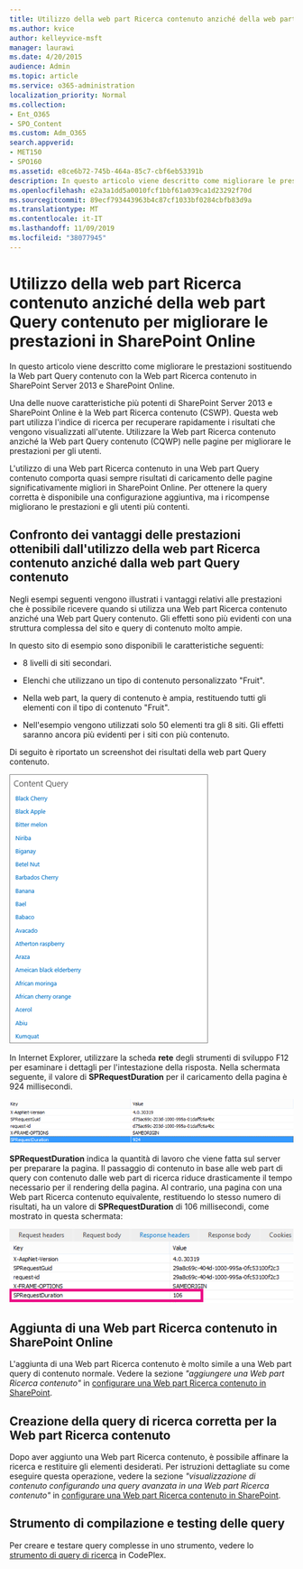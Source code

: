 ```yaml
---
title: Utilizzo della web part Ricerca contenuto anziché della web part Query contenuto per migliorare le prestazioni in SharePoint Online
ms.author: kvice
author: kelleyvice-msft
manager: laurawi
ms.date: 4/20/2015
audience: Admin
ms.topic: article
ms.service: o365-administration
localization_priority: Normal
ms.collection:
- Ent_O365
- SPO_Content
ms.custom: Adm_O365
search.appverid:
- MET150
- SPO160
ms.assetid: e8ce6b72-745b-464a-85c7-cbf6eb53391b
description: In questo articolo viene descritto come migliorare le prestazioni sostituendo la Web part Query contenuto con la Web part Ricerca contenuto in SharePoint Server 2013 e SharePoint Online.
ms.openlocfilehash: e2a3a1dd5a0010fcf1bbf61a039ca1d23292f70d
ms.sourcegitcommit: 89ecf793443963b4c87cf1033bf0284cbfb83d9a
ms.translationtype: MT
ms.contentlocale: it-IT
ms.lasthandoff: 11/09/2019
ms.locfileid: "38077945"
---
```

# <a name="using-content-search-web-part-instead-of-content-query-web-part-to-improve-performance-in-sharepoint-online"></a>Utilizzo della web part Ricerca contenuto anziché della web part Query contenuto per migliorare le prestazioni in SharePoint Online

In questo articolo viene descritto come migliorare le prestazioni sostituendo la Web part Query contenuto con la Web part Ricerca contenuto in SharePoint Server 2013 e SharePoint Online.
  
Una delle nuove caratteristiche più potenti di SharePoint Server 2013 e SharePoint Online è la Web part Ricerca contenuto (CSWP). Questa web part utilizza l'indice di ricerca per recuperare rapidamente i risultati che vengono visualizzati all'utente. Utilizzare la Web part Ricerca contenuto anziché la Web part Query contenuto (CQWP) nelle pagine per migliorare le prestazioni per gli utenti.
  
L'utilizzo di una Web part Ricerca contenuto in una Web part Query contenuto comporta quasi sempre risultati di caricamento delle pagine significativamente migliori in SharePoint Online. Per ottenere la query corretta è disponibile una configurazione aggiuntiva, ma i ricompense migliorano le prestazioni e gli utenti più contenti.
  
## <a name="comparing-the-performance-gain-you-get-from-using-content-search-web-part-instead-of-content-query-web-part"></a>Confronto dei vantaggi delle prestazioni ottenibili dall'utilizzo della web part Ricerca contenuto anziché dalla web part Query contenuto

Negli esempi seguenti vengono illustrati i vantaggi relativi alle prestazioni che è possibile ricevere quando si utilizza una Web part Ricerca contenuto anziché una Web part Query contenuto. Gli effetti sono più evidenti con una struttura complessa del sito e query di contenuto molto ampie.
  
In questo sito di esempio sono disponibili le caratteristiche seguenti:
  
- 8 livelli di siti secondari.
    
- Elenchi che utilizzano un tipo di contenuto personalizzato "Fruit".
    
- Nella web part, la query di contenuto è ampia, restituendo tutti gli elementi con il tipo di contenuto "Fruit".
    
- Nell'esempio vengono utilizzati solo 50 elementi tra gli 8 siti. Gli effetti saranno ancora più evidenti per i siti con più contenuto.
    
Di seguito è riportato un screenshot dei risultati della web part Query contenuto.
  
![Grafico con la query contenuto della web part](media/b3d41f20-dfe5-46ed-9c0a-31057e82de33.png)
  
In Internet Explorer, utilizzare la scheda **rete** degli strumenti di sviluppo F12 per esaminare i dettagli per l'intestazione della risposta. Nella schermata seguente, il valore di **SPRequestDuration** per il caricamento della pagina è 924 millisecondi. 
  
![Schermata durata della richiesta di 924](media/343571f2-a249-4de2-bc11-2cee93498aea.png)
  
 **SPRequestDuration** indica la quantità di lavoro che viene fatta sul server per preparare la pagina. Il passaggio di contenuto in base alle web part di query con contenuto dalle web part di ricerca riduce drasticamente il tempo necessario per il rendering della pagina. Al contrario, una pagina con una Web part Ricerca contenuto equivalente, restituendo lo stesso numero di risultati, ha un valore di **SPRequestDuration** di 106 millisecondi, come mostrato in questa schermata: 
  
![Schermata durata della richiesta di 106](media/b46387ac-660d-4e5e-a11c-cc430e912962.png)
  
## <a name="adding-a-content-search-web-part-in-sharepoint-online"></a>Aggiunta di una Web part Ricerca contenuto in SharePoint Online

L'aggiunta di una Web part Ricerca contenuto è molto simile a una Web part query di contenuto normale. Vedere la sezione *"aggiungere una Web part Ricerca contenuto"* in [configurare una Web part Ricerca contenuto in SharePoint](https://support.office.com/article/Configure-a-Content-Search-Web-Part-in-SharePoint-0dc16de1-dbe4-462b-babb-bf8338c36c9a).
  
## <a name="creating-the-right-search-query-for-your-content-search-web-part"></a>Creazione della query di ricerca corretta per la Web part Ricerca contenuto

Dopo aver aggiunto una Web part Ricerca contenuto, è possibile affinare la ricerca e restituire gli elementi desiderati. Per istruzioni dettagliate su come eseguire questa operazione, vedere la sezione *"visualizzazione di contenuto configurando una query avanzata in una Web part Ricerca contenuto"* in [configurare una Web part Ricerca contenuto in SharePoint](https://support.office.com/article/Configure-a-Content-Search-Web-Part-in-SharePoint-0dc16de1-dbe4-462b-babb-bf8338c36c9a).
  
## <a name="query-building-and-testing-tool"></a>Strumento di compilazione e testing delle query

Per creare e testare query complesse in uno strumento, vedere lo [strumento di query di ricerca](https://sp2013searchtool.codeplex.com/) in CodePlex. 
  

